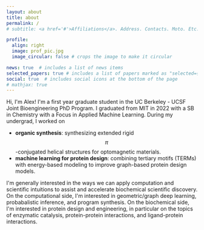```yaml
---
layout: about
title: about
permalink: /
# subtitle: <a href='#'>Affiliations</a>. Address. Contacts. Moto. Etc.

profile:
  align: right
  image: prof_pic.jpg
  image_circular: false # crops the image to make it circular

news: true  # includes a list of news items
selected_papers: true # includes a list of papers marked as "selected={true}"
social: true  # includes social icons at the bottom of the page
# mathjax: true
---
```


Hi, I'm Alex! I'm a first year graduate student in the UC Berkeley - UCSF Joint Bioengineering PhD Program. I graduated from MIT in 2022 with a SB in Chemistry with a Focus in Applied Machine Learning. During my undergrad, I worked on
- **organic synthesis**: synthesizing extended rigid $$\pi$$-conjugated helical structures for optomagnetic materials.
- **machine learning for protein design**: combining tertiary motifs (TERMs) with energy-based modeling to improve graph-based protein design models.

I'm generally interested in the ways we can apply computation and scientific intuitions to assist and accelerate biochemical scientific discovery. On the computational side, I'm interested in geometric/graph deep learning, probabalistic inference, and program synthesis. On the biochemical side, I'm interested in protein design and engineering, in particular on the topics of enzymatic catalysis, protein-protein interactions, and ligand-protein interactions.